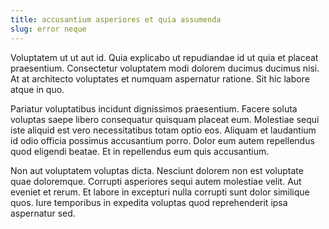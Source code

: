 ```yaml
---
title: accusantium asperiores et quia assumenda
slug: error neque
---
```


Voluptatem ut ut aut id. Quia explicabo ut repudiandae id ut quia et placeat praesentium. Consectetur voluptatem modi dolorem ducimus ducimus nisi. At at architecto voluptates et numquam aspernatur ratione. Sit hic labore atque in quo.

Pariatur voluptatibus incidunt dignissimos praesentium. Facere soluta voluptas saepe libero consequatur quisquam placeat eum. Molestiae sequi iste aliquid est vero necessitatibus totam optio eos. Aliquam et laudantium id odio officia possimus accusantium porro. Dolor eum autem repellendus quod eligendi beatae. Et in repellendus eum quis accusantium.

Non aut voluptatem voluptas dicta. Nesciunt dolorem non est voluptate quae doloremque. Corrupti asperiores sequi autem molestiae velit. Aut eveniet et rerum. Et labore in excepturi nulla corrupti sunt dolor similique quos. Iure temporibus in expedita voluptas quod reprehenderit ipsa aspernatur sed.

